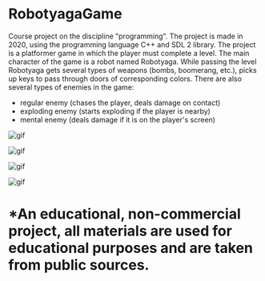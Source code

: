 # RobotyagaGame
Course project on the discipline "programming". The project is made in 2020, using the programming language C++ and SDL 2 library.
The project is a platformer game in which the player must complete a level. The main character of the game is a robot named Robotyaga. While passing the level Robotyaga gets several types of weapons (bombs, boomerang, etc.), picks up keys to pass through doors of corresponding colors. There are also several types of enemies in the game:
- regular enemy (chases the player, deals damage on contact)
- exploding enemy (starts exploding if the player is nearby)
- mental enemy (deals damage if it is on the player's screen)

![gif](https://media.giphy.com/media/HxXOul0CEusPrmAMtZ/giphy.gif)

![gif](https://media.giphy.com/media/v1.Y2lkPTc5MGI3NjExN3hwbWxyZWxzbmZ3d3Y5N2xqYnllaTkwMjYwNHByb25tcDFtemlvbSZlcD12MV9pbnRlcm5hbF9naWZfYnlfaWQmY3Q9Zw/EgfsY36VAAdossPPcz/giphy.gif)

![gif](https://media.giphy.com/media/v1.Y2lkPTc5MGI3NjExczUyYXM4cTMwZmg5dGlnMGk5a3hydGtuNmVibW1reDFtbzk5dGUweSZlcD12MV9pbnRlcm5hbF9naWZfYnlfaWQmY3Q9Zw/G9tUPFGMv6znlAkE8r/giphy-downsized-large.gif)

![gif](https://media.giphy.com/media/6tYl8o3XsG05QLgZPi/giphy.gif)
# *An educational, non-commercial project, all materials are used for educational purposes and are taken from public sources.
